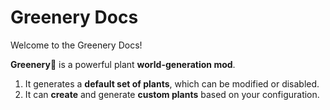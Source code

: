 # Greenery Docs

Welcome to the Greenery Docs!

**Greenery**🌿 is a powerful plant **world-generation mod**.

1. It generates a **default set of plants**, which can be modified or disabled.
2. It can **create** and generate **custom plants** based on your configuration.
